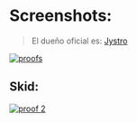 # Screenshots:

> El dueño oficial es: [Jystro](https://github.com/Jystro)

<a href="https://github.com/zEncrypte/sylex.tools/SylexBot.proofs/readme.md"><img src="https://i.ibb.co/4YZpZDc/Screenshot.png" alt="proofs" border="0"></a>

## Skid:

<a href="https://github.com/zEncrypte/sylex.tools/SylexBot.proofs/readme.md"><img src="https://i.ibb.co/jLsff7D/Screenshot-1.png" alt="proof 2" border="0"></a>
